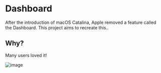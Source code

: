 # Dashboard
After the introduction of macOS Catalina, Apple removed a feature called the Dashboard. This project aims to recreate this.. 

## Why?
Many users loved it!

![image](https://github.com/user-attachments/assets/f4239d51-309f-476b-9d28-c97ac25ff16e)
